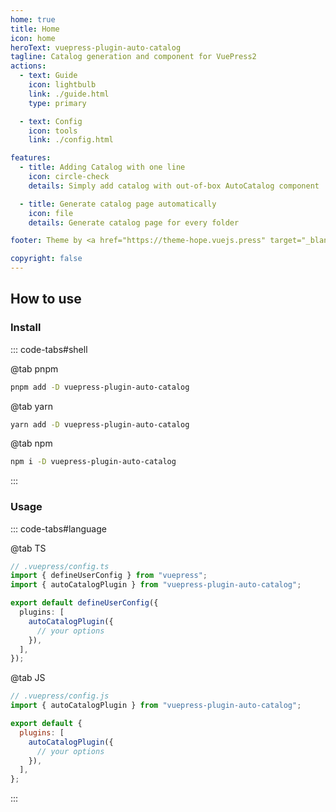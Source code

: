 ```yaml
---
home: true
title: Home
icon: home
heroText: vuepress-plugin-auto-catalog
tagline: Catalog generation and component for VuePress2
actions:
  - text: Guide
    icon: lightbulb
    link: ./guide.html
    type: primary

  - text: Config
    icon: tools
    link: ./config.html

features:
  - title: Adding Catalog with one line
    icon: circle-check
    details: Simply add catalog with out-of-box AutoCatalog component

  - title: Generate catalog page automatically
    icon: file
    details: Generate catalog page for every folder

footer: Theme by <a href="https://theme-hope.vuejs.press" target="_blank">VuePress Theme Hope</a> | MIT Licensed, Copyright © 2019-present Mr.Hope

copyright: false
---
```


## How to use

### Install

::: code-tabs#shell

@tab pnpm

```bash
pnpm add -D vuepress-plugin-auto-catalog
```

@tab yarn

```bash
yarn add -D vuepress-plugin-auto-catalog
```

@tab npm

```bash
npm i -D vuepress-plugin-auto-catalog
```

:::

### Usage

::: code-tabs#language

@tab TS

```ts
// .vuepress/config.ts
import { defineUserConfig } from "vuepress";
import { autoCatalogPlugin } from "vuepress-plugin-auto-catalog";

export default defineUserConfig({
  plugins: [
    autoCatalogPlugin({
      // your options
    }),
  ],
});
```

@tab JS

```js
// .vuepress/config.js
import { autoCatalogPlugin } from "vuepress-plugin-auto-catalog";

export default {
  plugins: [
    autoCatalogPlugin({
      // your options
    }),
  ],
};
```

:::
